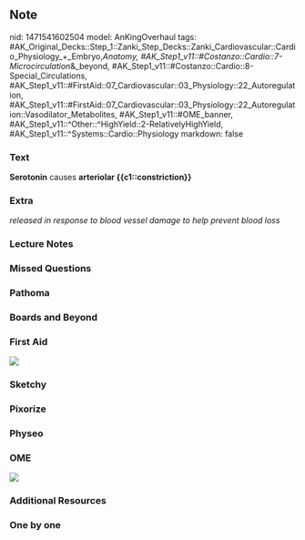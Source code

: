 ## Note
nid: 1471541602504
model: AnKingOverhaul
tags: #AK_Original_Decks::Step_1::Zanki_Step_Decks::Zanki_Cardiovascular::Cardio_Physiology_+_Embryo,_Anatomy, #AK_Step1_v11::#Costanzo::Cardio::7-Microcirculation_&_beyond, #AK_Step1_v11::#Costanzo::Cardio::8-Special_Circulations, #AK_Step1_v11::#FirstAid::07_Cardiovascular::03_Physiology::22_Autoregulation, #AK_Step1_v11::#FirstAid::07_Cardiovascular::03_Physiology::22_Autoregulation::Vasodilator_Metabolites, #AK_Step1_v11::#OME_banner, #AK_Step1_v11::^Other::^HighYield::2-RelativelyHighYield, #AK_Step1_v11::^Systems::Cardio::Physiology
markdown: false

### Text
<div>
  <b>Serotonin</b> causes <b>arteriolar {{c1::constriction}}</b>
</div>

### Extra
<i>released in response to blood vessel damage to help prevent
blood loss</i>

### Lecture Notes


### Missed Questions


### Pathoma


### Boards and Beyond


### First Aid
<img src="tmp_eXu7G.png">

### Sketchy


### Pixorize


### Physeo


### OME
<div class="ome-widget">
  <a href="https://onlinemeded.org?ref=anki"><img src=
  "_OME_AnkiFlashcards_General_3.png"></a>
</div>

### Additional Resources


### One by one


